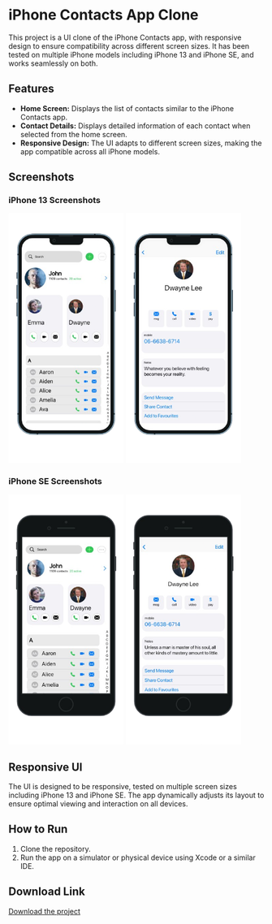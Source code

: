 # iPhone Contacts App Clone

This project is a UI clone of the iPhone Contacts app, with responsive design to ensure compatibility across different screen sizes. It has been tested on multiple iPhone models including iPhone 13 and iPhone SE, and works seamlessly on both.

## Features

- **Home Screen:** Displays the list of contacts similar to the iPhone Contacts app.
- **Contact Details:** Displays detailed information of each contact when selected from the home screen.
- **Responsive Design:** The UI adapts to different screen sizes, making the app compatible across all iPhone models.

## Screenshots

### iPhone 13 Screenshots

<p float="left">
  <img src="SS/s1.png" alt="iPhone 13 Home Screen" width="45%" />
  <img src="SS/s2.png" alt="iPhone 13 Contact Details" width="45%" />
</p>

### iPhone SE Screenshots

<p float="left">
  <img src="SS/s3.png" alt="iPhone SE Home Screen" width="45%" />
  <img src="SS/s4.png" alt="iPhone SE Contact Details" width="45%" />
</p>

## Responsive UI

The UI is designed to be responsive, tested on multiple screen sizes including iPhone 13 and iPhone SE. The app dynamically adjusts its layout to ensure optimal viewing and interaction on all devices.

## How to Run

1. Clone the repository.
2. Run the app on a simulator or physical device using Xcode or a similar IDE.

## Download Link

[Download the project](#)
